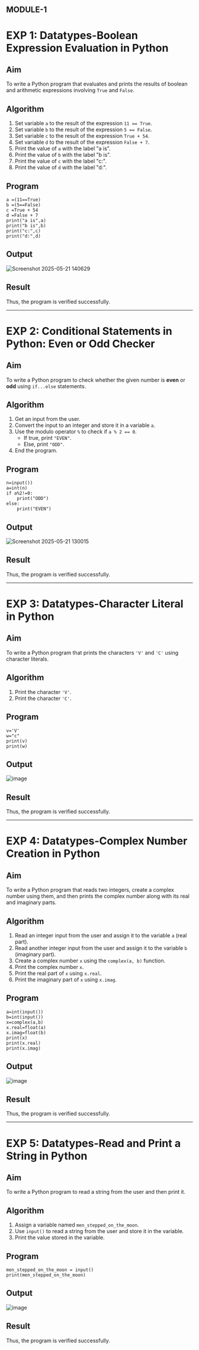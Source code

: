 ## MODULE-1
# EXP 1: Datatypes-Boolean Expression Evaluation in Python

## Aim
To write a Python program that evaluates and prints the results of boolean and arithmetic expressions involving `True` and `False`.

## Algorithm
1. Set variable `a` to the result of the expression `11 == True`.
2. Set variable `b` to the result of the expression `5 == False`.
3. Set variable `c` to the result of the expression `True + 54`.
4. Set variable `d` to the result of the expression `False + 7`.
5. Print the value of `a` with the label "a is".
6. Print the value of `b` with the label "b is".
7. Print the value of `c` with the label "c:".
8. Print the value of `d` with the label "d:".

## Program
```
a =(11==True)
b =(5==False)
c =True + 54
d =False + 7
print("a is",a)
print("b is",b)
print("c:",c)
print("d:",d)
```

## Output
![Screenshot 2025-05-21 140629](https://github.com/user-attachments/assets/12b68cfc-86f2-428b-93d3-2d811d935368)


## Result
Thus, the program is verified successfully.

---
# EXP 2: Conditional Statements in Python: Even or Odd Checker

## Aim
To write a Python program to check whether the given number is **even** or **odd** using `if...else` statements.

## Algorithm
1. Get an input from the user.
2. Convert the input to an integer and store it in a variable `a`.
3. Use the modulo operator `%` to check if `a % 2 == 0`.
   - If true, print `"EVEN"`.
   - Else, print `"ODD"`.
4. End the program.

## Program
```
n=input())
a=int(n)
if a%2!=0:
    print("ODD") 
else:
    print("EVEN")

```
## Output
![Screenshot 2025-05-21 130015](https://github.com/user-attachments/assets/748b6c5e-20b9-442c-bc53-630f0a281953)

## Result
Thus, the program is verified successfully.

---

# EXP 3: Datatypes-Character Literal in Python

##  Aim
To write a Python program that prints the characters `'V'` and `'C'` using character literals.

## Algorithm
1. Print the character `'V'`.
2. Print the character `'C'`.

## Program
```
v='V'
w="c"
print(v)
print(w)
```
## Output
![image](https://github.com/user-attachments/assets/cb5698e4-8ec5-48e7-bf96-3c60922adfab)

## Result
Thus, the program is verified successfully.

---

# EXP 4: Datatypes-Complex Number Creation in Python

## Aim
To write a Python program that reads two integers, create a complex number using them, and then prints the complex number along with its real and imaginary parts.

##  Algorithm
1. Read an integer input from the user and assign it to the variable `a` (real part).
2. Read another integer input from the user and assign it to the variable `b` (imaginary part).
3. Create a complex number `x` using the `complex(a, b)` function.
4. Print the complex number `x`.
5. Print the real part of `x` using `x.real`.
6. Print the imaginary part of `x` using `x.imag`.

## Program
```
a=int(input())
b=int(input())
x=complex(a,b)
x.real=float(a)
x.imag=float(b)
print(x)
print(x.real)
print(x.imag)
```
## Output
![image](https://github.com/user-attachments/assets/eac85e13-ac9b-4228-9138-02bf15889348)

## Result
Thus, the program is verified successfully.

---

# EXP 5: Datatypes-Read and Print a String in Python

## Aim
To write a Python program to read a string from the user and then print it.

## Algorithm
1. Assign a variable named `men_stepped_on_the_moon`.
2. Use `input()` to read a string from the user and store it in the variable.
3. Print the value stored in the variable.

## Program
```
men_stepped_on_the_moon = input()
print(men_stepped_on_the_moon)
```
## Output
![image](https://github.com/user-attachments/assets/3605704e-4233-4f90-8e6c-32a5dfd7fef9)

## Result
Thus, the program is verified successfully.
